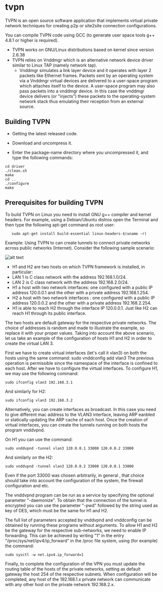 # tvpn
TVPN is an open source software application that implements virtual private network techniques for creating p2p or site2site connection configurations.

You can compile TVPN code using GCC (to generate user space tools g++ 4.8.1 or higher is required).
- TVPN works on GNU/Linux distributions based on kernel since version 2.6.38
- TVPN relies on Vnddmgr which is an alternative network device driver similar to Linux TAP (namely network tap). 
  - Vnddmgr simulates a link layer device and it operates with layer 2 packets like Ethernet frames. Packets sent by an operating system via a Vnddmgr virtual devices are delivered to a user-space program which attaches itself to the device. 
A user-space program may also pass packets into a vnddmgr device. In this case the vnddmgr device delivers (or "injects") these packets to the operating-system network stack thus emulating their reception from an external source.

## Building TVPN

- Getting the latest released code. 
- Download and uncompress it.

- Enter the package-name directory where you uncompressed it, and type the following commands:
```
cd driver
./clean.sh
make
cd ..
./configure
make
```

## Prerequisites for building TVPN
To build TVPN on Linux you need to install GNU g++ compiler and kernel headers.
For example, using a Debian/Ubuntu distros open the Terminal and then type the following apt-get command as root user:
```
   sudo apt-get install build-essential linux-headers-$(uname -r)
```

Example: Using TVPN to can create tunnels to connect private networks across public networks (Internet).
Consider the following sample scenario:

![alt text](http://www.eantcal.eu/archive/creating-tiny-vpn/vpnfigura5.jpg?attredirects=0)

- H1 and H2 are two hosts on which TVPN framework is installed, in particular:
- LAN 1 is C class network with the address 192.168.1.0/24.
- LAN 2 is C class network with the address 192.168.2.0/24.
- H1 a host with two network interfaces: one configured with a public IP address 120.0.0.1 and the other with a private address 192.168.1.254.
- H2 a host with two network interfaces : one configured with a public IP address 120.0.0.2 and the other with a private address 192.168.2.254.
- H1 is able to reach H2 through the interface IP 120.0.0.1. Just like H2 can reach H1 through its public interface.

The two hosts are default gateway for the respective private networks.
The choice of addresses is random and made to illustrate the example, so replace it with your proper values.
Taking into account the above scenario, let us take an example of the configuration of hosts H1 and H2 in order to create the virtual LAN 3.

First we have to create virtual interfaces (let's call it vlan3) on both the hosts using the same command:
sudo vnddconfig add vlan3
The previous operation is permissible since the namespace of the interface is confined to each host.
After we have to configure the virtual interfaces. 
To configure H1, we may use the following command:

```
sudo ifconfig vlan3 192.168.3.1
```
And similarly for H2:
```
sudo ifconfig vlan3 192.168.3.2
```
Alternatively, you can create interfaces as broadcast. In this case you need to give different mac address to the VLAN3 interface, leaving ARP eanbled or statically updating the ARP cache of each host.
Once the creation of virtual interfaces, you can create the tunnels running on both hosts the program vnddvpnd.

On H1 you can use the command:
```
sudo vnddvpnd -tunnel vlan3 120.0.0.1 33000 120.0.0.2 33000
```
And similarly on the H2:
```
sudo vnddvpnd -tunnel vlan3 120.0.0.2 33000 120.0.0.1 33000 
```
Even if the port 33000 was chosen arbitrarily, in general , that choice should take into account the configuration of the system, the firewall configuration and etc.

The vnddvpnd program can be run as a service by specifying the optional parameter "-daemonize".
To obtain that the connection of the tunnel is encrypted you can use the parameter "-pwd" followed by the string used as key of DES, which must be the same for H1 and H2.

The full list of parameters accepted by vnddvpnd and vnddconfig can be obtained by running these programs without arguments.
To allow H1 and H2 be the gateway for the respective sub-networks, we need to enable IP forwarding.
This can be achieved by writing "1" in the entry "/proc/sys/net/ipv4/ip_forward" in the /proc file system, using (for example) the command:
```
sudo sysctl -w net.ipv4.ip_forward=1
```
Finally, to complete the configuration of the VPN you must update the routing table of the hosts of the private networks, setting as default gateway the host 254 of the respective subnets.
When configuration will be completed, any host of the 192.168.1.x private network can communicate with any other host on the private network 192.168.2.x.
